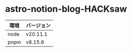 # astro-notion-blog-HACKsaw

| 環境 | バージョン |
| ---- | ---------- |
| node | v20.11.1   |
| pnpm | v8.15.6    |

